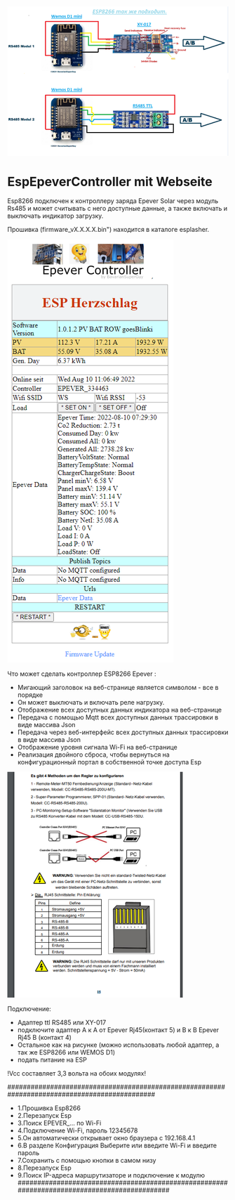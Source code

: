 <img src="1.png" alt="Soyosource Controller by BavarianSuperGuy"/>


# EspEpeverController mit Webseite 
Esp8266 подключен к контроллеру заряда Epever Solar через модуль Rs485 и может считывать с него доступные данные, а также включать и выключать индикатор загрузку.

Прошивка (firmware_vX.X.X.X.bin") находится в каталоге esplasher.

<img src="WebSeite-Epever Controller.png" alt="Epever Controller by BavarianSuperGuy"/>

Что может сделать контроллер ESP8266 Epever :

- Мигающий заголовок на веб-странице является символом -  все в порядке
- Он может выключать и включать реле нагрузку.
- Отображение всех доступных данных индикатора на веб-странице
- Передача с помощью Mqtt всех доступных данных трассировки в виде массива Json
- Передача через веб-интерфейс всех доступных данных трассировки в виде массива Json
- Отображение уровня сигнала Wi-Fi на веб-странице
- Реализация двойного сброса, чтобы вернуться на конфигурационный портал в собственной точке доступа Esp

<img src="Tracer_Rj45_Rs485.png" alt="Epever Controller by BavarianSuperGuy"/>

Подключение:
- Адаптер ttl RS485 или XY-017
- подключите адаптер  A к A от Epever Rj45(контакт 5) и B к B  Epever Rj45 B (контакт 4)
- Остальное как на рисунке (можно использовать любой адаптер, а так же ESP8266 или WEMOS D1)
- подать питание на ESP

!Vcc составляет 3,3 вольта на обоих модулях!


##############################################################################################
- 1.Прошивка Esp8266
- 2.Перезапуск Esp
- 3.Поиск EPEVER_... по Wi-Fi
- 4.Подключение Wi-Fi, пароль 12345678
- 5.Он автоматически открывает окно браузера с 192.168.4.1
- 6.В разделе Конфигурация Выберите или введите Wi-Fi и введите пароль
- 7.Сохранить с помощью кнопки в самом низу
- 8.Перезапуск Esp
- 9.Поиск IP-адреса маршрутизаторе и подключение к модулю
#############################################################################################





